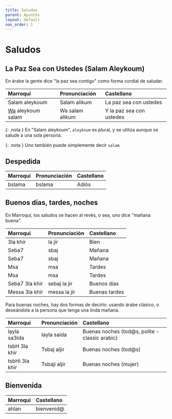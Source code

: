 ```yaml
---
title: Saludos
parent: Apuntes
layout: default
nav_order: 1
---
```


# Saludos

## La Paz Sea con Ustedes (Salam Aleykoum)
En árabe la gente dice "la paz sea contigo" como forma cordial de saludar.

| Marroquí                      | Pronunciación   | Castellano               |
|:------------------------------|:----------------|:-------------------------|
| Salam aleykoum                | Salam alikum    | La paz sea con ustedes   |
| [Wa](nexos) aleykoum salam | Wa salam alikum | Y la paz sea con ustedes |

{: .nota }
En "Salam aleykoum", `aleykoum` es plural, y se utiliza aunque se salude a una sola persona.

{: .nota }
Uno también puede simplemente decir `salam`.


## Despedida

| Marroquí | Pronunciación | Castellano |
|:---------|:--------------|:-----------|
| bslama   | bslama        | Adiós      |


## Buenos días, tardes, noches
En Marroquí, los saludos se hacen al revés, o sea, uno dice "mañana buena".

| Marroquí       | Pronunciación | Castellano    |
|:---------------|:--------------|:--------------|
| 3la khir       | la jir        | Bien          |
| Seba7          | sbaj          | Mañana        |
| Seba7          | sbaj          | Mañana        |
| Msa            | msa           | Tardes        |
| Msa            | msa           | Tardes        |
| Seba7 3la khir | sebaj la jir  | Buenos días   |
| Messa 3la khir | messa la jir  | Buenas tardes |

Para buenas noches, hay dos formas de decirlo: usando árabe clásico, o deseándole a la persona que tenga una linda mañana.

| Marroquí       | Pronunciación | Castellano                                     |
|:---------------|:--------------|:-----------------------------------------------|
| layla sa3ida   | layla saida   | Buenas noches (tod@s, polite - classic arabic) |
| tsbH 3la khir  | Tsbaj aljir   | Buenas noches (tod@s)                          |
| tsbHi 3la khir | Tsbaji aljir  | Buenas noches (mujer)                          |


## Bienvenida

| Marroquí | Castellano |
|:---------|:-----------|
| ahlan    | bienvenid@ |
